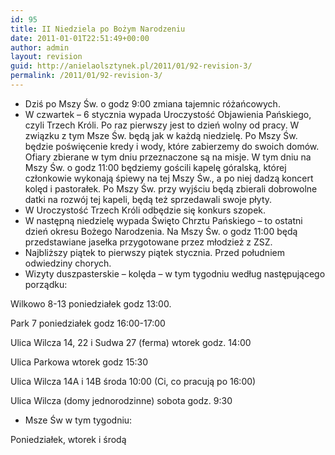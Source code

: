 ```yaml
---
id: 95
title: II Niedziela po Bożym Narodzeniu
date: 2011-01-01T22:51:49+00:00
author: admin
layout: revision
guid: http://anielaolsztynek.pl/2011/01/92-revision-3/
permalink: /2011/01/92-revision-3/
---
```

  * Dziś po Mszy Św. o godz 9:00 zmiana tajemnic różańcowych.
  * W czwartek &#8211; 6 stycznia wypada Uroczystość Objawienia Pańskiego, czyli Trzech Króli. Po raz pierwszy jest to dzień wolny od pracy. W związku z tym Msze Św. będą jak w każdą niedzielę. Po Mszy Św. będzie poświęcenie kredy i wody, które zabierzemy do swoich domów. Ofiary zbierane w tym dniu przeznaczone są na misje. W tym dniu na Mszy Św. o godz 11:00 będziemy gościli kapelę góralską, której członkowie wykonają śpiewy na tej Mszy Św., a po niej dadzą koncert kolęd i pastorałek. Po Mszy Św. przy wyjściu będą zbierali dobrowolne datki na rozwój tej kapeli, będą też sprzedawali swoje płyty.
  * W Uroczystość Trzech Króli odbędzie się konkurs szopek.
  * W następną niedzielę wypada Święto Chrztu Pańskiego &#8211; to ostatni dzień okresu Bożego Narodzenia. Na Mszy Św. o godz 11:00 będą przedstawiane jasełka przygotowane przez młodzież z ZSZ.
  * Najbliższy piątek to pierwszy piątek stycznia. Przed południem odwiedziny chorych.
  * Wizyty duszpasterskie &#8211; kolęda &#8211; w tym tygodniu według następującego porządku:

Wilkowo 8-13 poniedziałek godz 13:00.

Park 7 poniedziałek godz 16:00-17:00

Ulica Wilcza 14, 22 i Sudwa 27 (ferma) wtorek godz. 14:00

Ulica Parkowa wtorek godz 15:30

Ulica Wilcza 14A i 14B środa 10:00 (Ci, co pracują po 16:00)

Ulica Wilcza (domy jednorodzinne) sobota godz. 9:30

  * Msze Św w tym tygodniu:

Poniedziałek, wtorek i środą